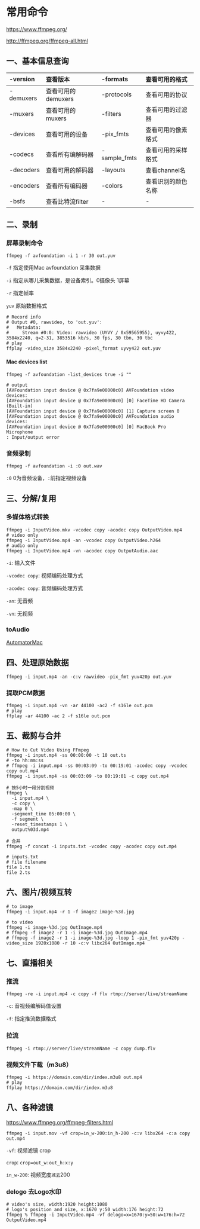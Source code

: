# 常用命令

https://www.ffmpeg.org/

http://ffmpeg.org/ffmpeg-all.html

## 一、基本信息查询

|-version|查看版本|-formats|查看可用的格式|
|:--|:--|:--|:--|
|-demuxers|查看可用的demuxers|-protocols|查看可用的协议|
|-muxers|查看可用的muxers|-filters|查看可用的过滤器|
|-devices|查看可用的设备|-pix_fmts|查看可用的像素格式|
|-codecs|查看所有编解码器|-sample_fmts|查看可用的采样格式|
|-decoders|查看可用的解码器|-layouts|查看channel名|
|-encoders|查看所有编码器|-colors|查看识别的颜色名称|
|-bsfs|查看比特流filter|-|-|

## 二、录制

### 屏幕录制命令

```shell
ffmpeg -f avfoundation -i 1 -r 30 out.yuv
```

`-f` 指定使用Mac avfoundation 采集数据

`-i` 指定从哪儿采集数据，是设备索引。0摄像头 1屏幕

`-r` 指定帧率

`yuv` 原始数据格式

```shell
# Record info
# Output #0, rawvideo, to 'out.yuv':
#   Metadata:
#     Stream #0:0: Video: rawvideo (UYVY / 0x59565955), uyvy422, 3584x2240, q=2-31, 3853516 kb/s, 30 fps, 30 tbn, 30 tbc
# play
ffplay -video_size 3584x2240 -pixel_format uyvy422 out.yuv
```

#### Mac devices list

```shell
ffmpeg -f avfoundation -list_devices true -i ""
```

```shell
# output
[AVFoundation input device @ 0x7fa9e00000c0] AVFoundation video devices:
[AVFoundation input device @ 0x7fa9e00000c0] [0] FaceTime HD Camera (Built-in)
[AVFoundation input device @ 0x7fa9e00000c0] [1] Capture screen 0
[AVFoundation input device @ 0x7fa9e00000c0] AVFoundation audio devices:
[AVFoundation input device @ 0x7fa9e00000c0] [0] MacBook Pro Microphone
: Input/output error
```

### 音频录制

```shell
ffmpeg -f avfoundation -i :0 out.wav
```

`:0` 0为音频设备，`:`前指定视频设备

## 三、分解/复用

### 多媒体格式转换

```shell
ffmpeg -i InputVideo.mkv -vcodec copy -acodec copy OutputVideo.mp4
# video only
ffmpeg -i InputVideo.mp4 -an -vcodec copy OutputVideo.h264
# audio only
ffmpeg -i InputVideo.mp4 -vn -acodec copy OutputAudio.aac
```

`-i`: 输入文件

`-vcodec copy`: 视频编码处理方式

`-acodec copy`: 音频编码处理方式

`-an`: 无音频

`-vn`: 无视频

### toAudio

[AutomatorMac](./AutomatorMac.md)

## 四、处理原始数据

```shell
ffmpeg -i input.mp4 -an -c:v rawvideo -pix_fmt yuv420p out.yuv
```

### 提取PCM数据

```shell
ffmpeg -i input.mp4 -vn -ar 44100 -ac2 -f s16le out.pcm
# play
ffplay -ar 44100 -ac 2 -f s16le out.pcm
```

## 五、裁剪与合并

```shell
# How to Cut Video Using FFmpeg
ffmpeg -i input.mp4 -ss 00:00:00 -t 10 out.ts
# -to hh:mm:ss
# ffmpeg -i input.mp4 -ss 00:03:09 -to 00:19:01 -acodec copy -vcodec copy out.mp4
ffmpeg -i input.mp4 -ss 00:03:09 -to 00:19:01 -c copy out.mp4
```

```shell
# 按5小时一段分割视频
ffmpeg \
  -i input.mp4 \
  -c copy \
  -map 0 \
  -segment_time 05:00:00 \
  -f segment \
  -reset_timestamps 1 \
  output%03d.mp4
```

```shell
# 合并
ffmpeg -f concat -i inputs.txt -vcodec copy -acodec copy out.mp4
```

```text
# inputs.txt
# file filename
file 1.ts
file 2.ts
```

## 六、图片/视频互转

```shell
# to image
ffmpeg -i input.mp4 -r 1 -f image2 image-%3d.jpg
```

```shell
# to video
ffmpeg -i image-%3d.jpg OutImage.mp4
# ffmpeg -f image2 -r 1 -i image-%3d.jpg OutImage.mp4
# ffmpeg -f image2 -r 1 -i image-%3d.jpg -loop 1 -pix_fmt yuv420p -video_size 1920x1080 -r 10 -c:v libx264 OutImage.mp4
```

## 七、直播相关

### 推流

```shell
ffmpeg -re -i input.mp4 -c copy -f flv rtmp://server/live/streamName
```

`-c`: 音视频编解码值设置

`-f`: 指定推流数据格式


### 拉流

```shell
ffmpeg -i rtmp://server/live/streamName -c copy dump.flv
```

### 视频文件下载（m3u8）

```shell
ffmpeg -i https://domain.com/dir/index.m3u8 out.mp4
# play
ffplay https://domain.com/dir/index.m3u8
```

## 八、各种滤镜

https://www.ffmpeg.org/ffmpeg-filters.html

```shell
ffmpeg -i input.mov -vf crop=in_w-200:in_h-200 -c:v libx264 -c:a copy out.mp4
```

`-vf`: 视频滤镜 crop

`crop`: `crop=out_w:out_h:x:y`

`in_w-200`: 视频宽度`减去`200

### delogo 去Logo水印

```shell
# video's size, width:1920 height:1080
# logo's position and size, x:1670 y:50 width:176 height:72
ffmpeg % ffmpeg -i InputVideo.mp4 -vf delogo=x=1670:y=50:w=176:h=72 OutputVideo.mp4
```
